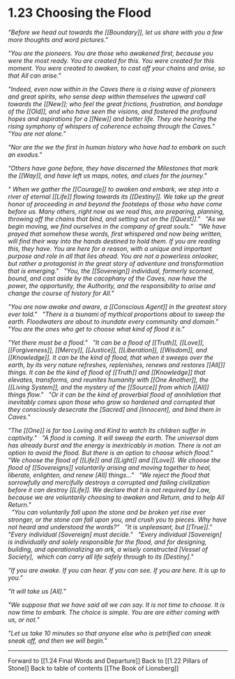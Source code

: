 # 1.23 Choosing the Flood
_"Before we head out towards the [[Boundary]], let us share with you a few more thoughts and word pictures."_

_"You are the pioneers. You are those who awakened first, because you were the most ready. You are created for this. You were created for this moment. You were created to awaken, to cast off your chains and arise, so that All can arise."_

_"Indeed, even now within in the Caves there is a rising wave of pioneers and great spirits, who sense deep within themselves the upward call towards the [[New]]; who feel the great frictions, frustration, and bondage of the [[Old]], and who have seen the visions, and fostered the profound hopes and aspirations for a [[New]] and better life. They are hearing the rising symphony of whispers of coherence echoing through the Caves."_ 
 
_"You are not alone."_

_"Nor are the we the first in human history who have had to embark on such an exodus."_

_"Others have gone before, they have discerned the Milestones that mark the [[Way]], and have left us maps, notes, and clues for the journey."_ 

_" When we gather the [[Courage]] to awaken and embark, we step into a river of eternal [[Life]] flowing towards its [[Destiny]]. We take up the great honor of proceeding in and beyond the footsteps of those who have come before us. Many others, right now as we read this, are preparing, planning, throwing off the chains that bind, and setting out on the [[Quest]]."_ 
 
_"As we begin moving, we find ourselves in the company of great souls."_
 
_"We have prayed that somehow these words, first whispered and now being written, will find their way into the hands destined to hold them. If you are reading this, they have. You are here for a reason, with a unique and important purpose and role in all that lies ahead. You are not a powerless onlooker, but rather a protagonist in the great story of adventure and transformation that is emerging."_
 
_"You, the [[Sovereign]] individual, formerly scorned, bound, and cast aside by the cacophany of the Caves, now have the power, the opportunity, the Authority, and the responsibility to arise and change the course of history for All."_ 

_"You are now awake and aware, a [[Conscious Agent]] in the greatest story ever told."_ 
 
_"There is a tsunami of mythical proportions about to sweep the earth. Floodwaters are about to inundate every community and domain."_ 
 
_"You are the ones who get to choose what kind of flood it is."_ 

_"Yet there must be a flood."_
 
_"It can be a flood of [[Truth]], [[Love]], [[Forgiveness]], [[Mercy]], [[Justice]], [[Liberation]], [[Wisdom]], and [[Knowledge]]. It can be the kind of flood, that when it sweeps over the earth, by its very nature refreshes, replenishes, renews and restores  [[All[]] things. It can be the kind of flood of [[Truth]] and [[Knowledge]] that elevates, transforms, and reunites humanity with [[One Another]], the [[Living System]], and the mystery of the [[Source]] from which [[All]] things flow."_
 
_"Or it can be the kind of proverbial flood of annihilation that inevitably comes upon those who grow so hardened and corrupted that they consciously desecrate the [Sacred] and [Innocent], and bind them in Caves."_

_"The [[One]] is far too Loving and Kind to watch Its children suffer in captivity."_
 
_"A flood is coming. It will sweep the earth. The universal dam has already burst and the energy is inextricably in motion. There is not an option to avoid the flood. But there is an option to choose which flood."_ 
 
_"We choose the flood of [[Life]] and [[Light]] and [[Love]]. We choose the flood of [[Sovereigns]] voluntarily arising and moving together to heal, liberate, enlighten, and renew [All] things…"_
 
_"We reject the flood that sorrowfully and mercifully destroys a corrupted and failing civilization before it can destroy [[Life]]. We declare that it is not required by Law, because we are voluntarily choosing to awaken and Return, and to help All Return."_  
 
_"You can voluntarily fall upon the stone and be broken yet rise ever stronger, or the stone can fall upon you, and crush you to pieces. Why have not heard and understood the words?"_ 
 
_"It is unpleasant, but [[True]]."_ 
 
_"Every individual [Sovereign] must decide."_ 
 
_"Every individual [Sovereign] is individually and solely responsible for the flood, and for designing, building, and operationalizing an ark, a wisely constructed [Vessel of Society],  which can carry all life safely through to its [Destiny]."_

_"If you are awake. If you can hear. If you can see. If you are here. It is up to you."_

_"It will take us [All]."_ 

_"We suppose that we have said all we can say. It is not time to choose. It is now time to embark. The choice is simple. You are are either coming with us, or not."_

_"Let us take 10 minutes so that anyone else who is petrified can sneak sneak off, and then we will begin."_

___

Forward to [[1.24 Final Words and Departure]]
Back to [[1.22 Pillars of Stone]]
Back to table of contents [[The Book of Lionsberg]]